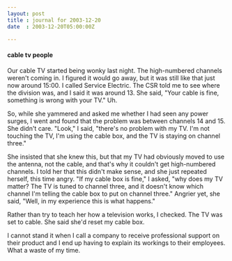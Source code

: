 ```yaml
---
layout: post
title : journal for 2003-12-20
date  : 2003-12-20T05:00:00Z

---
```

<h4>cable tv people</h4>Our cable TV started being wonky last night.  The high-numbered channels weren't coming in.  I figured it would go away, but it was still like that just now around 15:00.  I called Service Electric.  The CSR told me to see where the division was, and I said it was around 13.  She said, "Your cable is fine, something is wrong with your TV."  Uh.

So, while she yammered and asked me whether I had seen any power surges, I went and found that the problem was between channels 14 and 15.  She didn't care. "Look," I said, "there's no problem with my TV.  I'm not touching the TV, I'm using the cable box, and the TV is staying on channel three." 

She insisted that she knew this, but that my TV had obviously moved to use the antenna, not the cable, and that's why it couldn't get high-numbered channels. I told her that this didn't make sense, and she just repeated herself, this time angry.  "If my cable box is fine," I asked, "why does my TV matter?  The TV is tuned to channel three, and it doesn't know which channel I'm telling the cable box to put on channel three."  Angrier yet, she said, "Well, in my experience this is what happens."

Rather than try to teach her how a television works, I checked.  The TV was set to cable.  She said she'd reset my cable box.

I cannot stand it when I call a company to receive professional support on their product and I end up having to explain its workings to their employees. What a waste of my time.

